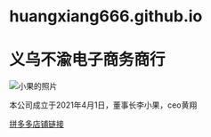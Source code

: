 # huangxiang666.github.io
<!DOCTYPE html>
<html>
  <head>
    <meta charset="utf-8">
    <title>义乌不渝电子商务商行</title>
    <link href="styles/style.css" rel="stylesheet">
  </head>
  <body>
    <h1>义乌不渝电子商务商行</h1>
    <img src="images/xiaoguo.jpeg" alt="小果的照片">
    <p>本公司成立于2021年4月1日，董事长李小果，ceo黄翔</p>
    <a href="https://mobile.yangkeduo.com/mall_page.html?mall_id=551108986">拼多多店铺链接</a>
  </body>
</html> 
